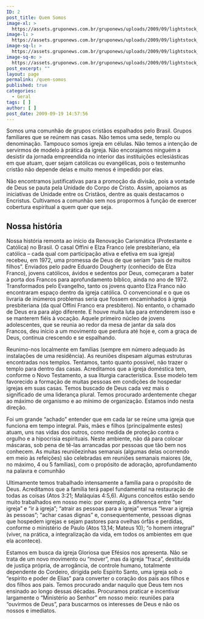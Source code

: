 ```yaml
---
ID: 2
post_title: Quem Somos
image-xl: >
  https://assets.gruponews.com.br/gruponews/uploads/2009/09/lightstock_73334_medium_rubens_fernando_maciel_alencar-1920x1080.jpg
image-l: >
  https://assets.gruponews.com.br/gruponews/uploads/2009/09/lightstock_73334_medium_rubens_fernando_maciel_alencar-1280x720.jpg
image-sq-l: >
  https://assets.gruponews.com.br/gruponews/uploads/2009/09/lightstock_73334_medium_rubens_fernando_maciel_alencar-1280x1280.jpg
image-sq-m: >
  https://assets.gruponews.com.br/gruponews/uploads/2009/09/lightstock_73334_medium_rubens_fernando_maciel_alencar-720x720.jpg
post_excerpt: ""
layout: page
permalink: /quem-somos
published: true
categories:
  - Geral
tags: [ ]
author: [ ]
post_date: 2009-09-19 14:57:56
---
```

Somos uma comunhão de grupos cristãos espalhados pelo Brasil. Grupos familiares que se reúnem nas casas. Não temos uma sede, templo ou denominação. Tampouco somos igreja em células. Não temos a intenção de servirmos de modelo à prática da igreja. Não encorajamos ninguém a desistir da jornada empreendida no interior das instituições eclesiásticas em que atuam, quer sejam católicas ou evangélicas, pois o testemunho cristão não depende delas e muito menos é impedido por elas.

Não encontramos justificativas para a promoção da divisão, pois a vontade de Deus se pauta pela Unidade do Corpo de Cristo. Assim, apoiamos as iniciativas de Unidade entre os Cristãos, dentre as quais destacamos o Encristus<i>. </i>Cultivamos a comunhão sem nos propormos à função de exercer cobertura espiritual a quem quer que seja.
<h2>Nossa história</h2>
Nossa história remonta ao início da Renovação Carismática (Protestante e Católica) no Brasil. O casal Offini e Elza Franco (ele presbiteriano, ela católica – cada qual com participação ativa e efetiva em sua igreja) recebeu, em 1972, uma promessa de Deus de que seriam “pais de muitos filhos”. Enviados pelo padre Eduardo Dougherty (conhecido de Elza Franco), jovens católicos, ávidos e sedentos por Deus, começaram a bater à porta dos Francos para aprofundamento bíblico, ainda no ano de 1972. Transformados pelo Evangelho, tanto os jovens quanto Elza Franco não encontraram espaço dentro da igreja católica. O convencional e o que os livraria de inúmeros problemas seria que fossem encaminhados à igreja presbiteriana (da qual Offini Franco era presbítero). No entanto, o chamado de Deus era para algo diferente. E houve muita luta para entenderem isso e se manterem fiéis à vocação. Aquele primeiro núcleo de jovens adolescentes, que se reunia ao redor da mesa de jantar da sala dos Francos, deu início a um movimento que perdura até hoje e, com a graça de Deus, continua crescendo e se espalhando.

Reunimo-nos localmente em famílias (sempre em número adequado às instalações de uma residência). As reuniões dispesam algumas estruturas encontradas nos templos. Tentamos, tanto quanto possível, não trazer o templo para dentro das casas. Acreditamos que a igreja doméstica tem, conforme o Novo Testamento, a sua liturgia característica. Esse modelo tem favorecido a formação de muitas pessoas em condições de hospedar igrejas em suas casas. Temos buscado de Deus cada vez mais o significado de uma liderança plural. Temos procurado ardentemente chegar ao máximo de organismo e ao mínimo de organização. Estamos indo nesta direção.

Foi um grande “achado” entender que em cada lar se reúne uma igreja que funciona em tempo integral. Pais, mães e filhos (principalmente estes) atuam, uns nas vidas dos outros, como medida de proteção contra o orgulho e a hipocrisia espirituais. Neste ambiente, não dá para colocar máscaras, sob pena de tê-las arrancadas por pessoas que tão bem nos conhecem. As muitas reuniõezinhas semanais (algumas delas ocorrendo em meio às refeições) são celebradas em reuniões semanais maiores (de, no máximo, 4 ou 5 famílias), com o propósito de adoração, aprofundamento na palavra e comunhão

Ultimamente temos trabalhado intensamente a família para o propósito de Deus. Acreditamos que a família terá papel fundamental na restauração de todas as coisas (Atos 3:21; Maláquias 4:5,6). Alguns conceitos estão sendo muito trabalhados em nosso meio: por exemplo, a diferença entre “ser igreja” e “ir à igreja”; “atrair as pessoas para a igreja” versus “levar a igreja às pessoas”; “achar casas dignas” e, consequentemente, pessoas dignas que hospedem igrejas e sejam pastores para ovelhas órfãs e perdidas, conforme o ministério de Paulo (Atos 13,14; Mateus 10); “o homem integral” (viver, na prática, a integralização da vida, em todos os ambientes em que ela acontece).

Estamos em busca da igreja Gloriosa que Efésios nos apresenta. Não se trata de um novo movimento ou “mover”, mas da igreja “fraca”, destituída de justiça própria, de arrogância, de controle humano, totalmente dependente do Cordeiro, dirigida pelo Espírito Santo, uma igreja sob o “espírito e poder de Elias” para converter o coração dos pais aos filhos e dos filhos aos pais. Temos procurado andar naquilo que Deus tem nos ensinado ao longo dessas décadas. Procuramos praticar e incentivar largamente o “Ministério ao Senhor” em nosso meio: reuniões para “ouvirmos de Deus”, para buscarmos os interesses de Deus e não os nossos e imediatos.